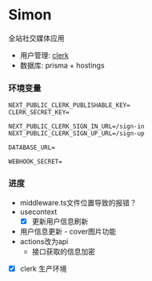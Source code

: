 # Simon
全站社交媒体应用

- 用户管理: [clerk](https://clerk.com/)
- 数据库: prisma + hostings

<!-- --registry=https://registry.npmmirror.com -->

### 环境变量
```env
NEXT_PUBLIC_CLERK_PUBLISHABLE_KEY=
CLERK_SECRET_KEY=

NEXT_PUBLIC_CLERK_SIGN_IN_URL=/sign-in
NEXT_PUBLIC_CLERK_SIGN_UP_URL=/sign-up

DATABASE_URL=

WEBHOOK_SECRET=
```

### 进度
- middleware.ts文件位置导致的报错？
- usecontext
  - [x] 更新用户信息刷新
- 用户信息更新 - cover图片功能
- actions改为api
  - 接口获取的信息加密
- [x] clerk 生产环境

